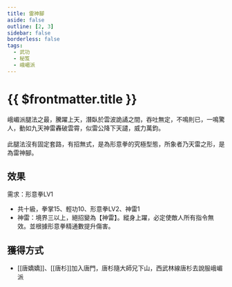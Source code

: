 ```yaml
---
title: 雷神腳
aside: false
outline: [2, 3]
sidebar: false
borderless: false
tags:
  - 武功
  - 秘笈
  - 峨嵋派
---
```


# {{ $frontmatter.title }}

<BookItemIcon :size="`medium`" :needLink="false" :no="4006" :style="'float: right;'"></BookItemIcon>

峨嵋派腿法之最，騰躍上天，潛臥於雲波詭譎之間，吞吐無定，不鳴則已，一鳴驚人，動如九天神雷轟破雲霄，似雷公降下天譴，威力萬鈞。
<br><br>
此腿法沒有固定套路，有招無式，是為形意拳的究極型態，所象者乃天雷之形，是為雷神腳。
<br clear="all" />

## 效果

需求：形意拳LV1

- 共十級，拳掌15、輕功10、形意拳LV2、神雷1
- 神雷：境界三以上，絕招變為【神雷】。縱身上躍，必定使敵人所有指令無效。並根據形意拳精通數提升傷害。

## 獲得方式

- [[唐嬌嬌]]、[[唐杉]]加入唐門，唐杉隨大師兄下山，西武林線唐杉去說服峨嵋派
